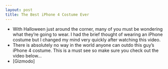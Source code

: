 ```yaml
---
layout: post
title: The Best iPhone 4 Costume Ever
---
```

* With Halloween just around the corner, many of you must be wondering what they’re going to wear. I had the brief thought of wearing an iPhone costume but I changed my mind very quickly after watching this video.
* There is absolutely no way in the world anyone can outdo this guy’s iPhone 4 costume. This is a must see so make sure you check out the video below…
* [Gizmodo]

